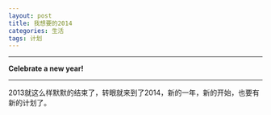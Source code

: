 ```yaml
---
layout: post
title: 我想要的2014
categories: 生活
tags: 计划
---
```


***************************

**Celebrate a new year!**

***************************

2013就这么样默默的结束了，转眼就来到了2014，新的一年，新的开始，也要有新的计划了。

